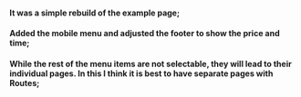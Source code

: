 #### It was a simple rebuild of the example page;

#### Added the mobile menu and adjusted the footer to show the price and time;

#### While the rest of the menu items are not selectable, they will lead to their individual pages. In this I think it is best to have separate pages with Routes;
